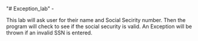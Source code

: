 "# Exception_lab" - 


This lab will ask user for their name and Social Secirity number. Then the program will check to see if the social security is valid. An Exception will be thrown if an invalid SSN is entered.